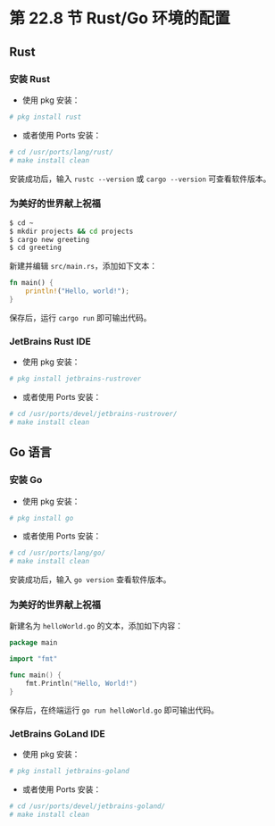 # 第 22.8 节 Rust/Go 环境的配置

## Rust

### 安装 Rust

- 使用 pkg 安装：

```sh
# pkg install rust
```

- 或者使用 Ports 安装：

```sh
# cd /usr/ports/lang/rust/ 
# make install clean
```


安装成功后，输入 `rustc --version` 或 `cargo --version` 可查看软件版本。

### 为美好的世界献上祝福

```sh
$ cd ~
$ mkdir projects && cd projects
$ cargo new greeting
$ cd greeting
```

新建并编辑 `src/main.rs`，添加如下文本：

```rust
fn main() {
    println!("Hello, world!");
}
```

保存后，运行 `cargo run` 即可输出代码。

### JetBrains Rust IDE

- 使用 pkg 安装：

```sh
# pkg install jetbrains-rustrover
```

- 或者使用 Ports 安装：

```sh
# cd /usr/ports/devel/jetbrains-rustrover/ 
# make install clean
```

## Go 语言

### 安装 Go

- 使用 pkg 安装：

```sh
# pkg install go
```

- 或者使用 Ports 安装：

```sh
# cd /usr/ports/lang/go/ 
# make install clean
```

安装成功后，输入 `go version` 查看软件版本。

### 为美好的世界献上祝福

新建名为 `helloWorld.go` 的文本，添加如下内容：

```go
package main

import "fmt"

func main() {
    fmt.Println("Hello, World!")
}
```

保存后，在终端运行 `go run helloWorld.go` 即可输出代码。

### JetBrains GoLand IDE

- 使用 pkg 安装：

```sh
# pkg install jetbrains-goland
```

- 或者使用 Ports 安装：

```sh
# cd /usr/ports/devel/jetbrains-goland/ 
# make install clean
```
